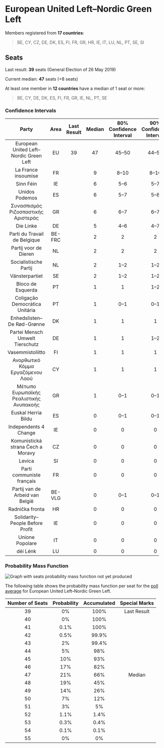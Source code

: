 # European United Left–Nordic Green Left

Members registered from **17 countries**:

> BE, CY, CZ, DE, DK, ES, FI, FR, GR, HR, IE, IT, LU, NL, PT, SE, SI

## Seats

Last result: **39** seats (General Election of 26 May 2019)

Current median: **47** seats (+8 seats)

At least one member in **12 countries** have a median of 1 seat or more:

> BE, CY, DE, DK, ES, FI, FR, GR, IE, NL, PT, SE

### Confidence Intervals

| Party | Area | Last Result | Median | 80% Confidence Interval | 90% Confidence Interval | 95% Confidence Interval | 99% Confidence Interval |
|:-----:|:----:|:-----------:|:------:|:-----------------------:|:-----------------------:|:-----------------------:|:-----------------------:|
| European United Left–Nordic Green Left | EU | 39 | 47 | 45–50 | 44–50 | 44–51 | 42–52 |
| La France insoumise | FR | | 9 | 8–10 | 8–10 | 8–10 | 8–11 |
| Sinn Féin | IE | | 6 | 5–6 | 5–7 | 5–7 | 5–7 |
| Unidos Podemos | ES | | 6 | 5–7 | 5–8 | 5–8 | 4–8 |
| Συνασπισμός Ριζοσπαστικής Αριστεράς | GR | | 6 | 6–7 | 6–7 | 5–7 | 5–7 |
| Die Linke | DE | | 5 | 4–6 | 4–7 | 4–7 | 3–8 |
| Parti du Travail de Belgique | BE-FRC | | 2 | 2 | 2 | 1–2 | 1–2 |
| Partij voor de Dieren | NL | | 2 | 2 | 2 | 2 | 1–3 |
| Socialistische Partij | NL | | 2 | 1–2 | 1–2 | 1–2 | 1–2 |
| Vänsterpartiet | SE | | 2 | 1–2 | 1–2 | 1–2 | 1–2 |
| Bloco de Esquerda | PT | | 1 | 1 | 1–2 | 1–2 | 1–2 |
| Coligação Democrática Unitária | PT | | 1 | 0–1 | 0–1 | 0–1 | 0–1 |
| Enhedslisten–De Rød-Grønne | DK | | 1 | 1 | 1 | 1 | 1 |
| Partei Mensch Umwelt Tierschutz | DE | | 1 | 1 | 1–2 | 0–2 | 0–2 |
| Vasemmistoliitto | FI | | 1 | 1 | 1 | 1–2 | 1–2 |
| Ανορθωτικό Κόμμα Εργαζόμενου Λαού | CY | | 1 | 1 | 1 | 1 | 1 |
| Μέτωπο Ευρωπαϊκής Ρεαλιστικής Ανυπακοής | GR | | 1 | 0–1 | 0–1 | 0–1 | 0–1 |
| Euskal Herria Bildu | ES | | 0 | 0–1 | 0–1 | 0–1 | 0–1 |
| Independents 4 Change | IE | | 0 | 0 | 0 | 0 | 0 |
| Komunistická strana Čech a Moravy | CZ | | 0 | 0 | 0 | 0–1 | 0–1 |
| Levica | SI | | 0 | 0 | 0 | 0 | 0–1 |
| Parti communiste français | FR | | 0 | 0 | 0 | 0 | 0 |
| Partij van de Arbeid van België | BE-VLG | | 0 | 0–1 | 0–1 | 0–1 | 0–1 |
| Radnička fronta | HR | | 0 | 0 | 0 | 0 | 0 |
| Solidarity–People Before Profit | IE | | 0 | 0 | 0 | 0 | 0 |
| Unione Popolare | IT | | 0 | 0 | 0 | 0 | 0 |
| déi Lénk | LU | | 0 | 0 | 0 | 0 | 0 |

### Probability Mass Function

![Graph with seats probability mass function not yet produced](average-2023-03-31-seats-pmf-europeanunitedleft–nordicgreenleft.png "Seats Probability Mass Function")

The following table shows the probability mass function per seat for the [poll average](average-2023-03-31.html) for European United Left–Nordic Green Left.

| Number of Seats | Probability | Accumulated | Special Marks |
|:---------------:|:-----------:|:-----------:|:-------------:|
| 39 | 0% | 100% | Last Result |
| 40 | 0% | 100% |  |
| 41 | 0.1% | 100% |  |
| 42 | 0.5% | 99.9% |  |
| 43 | 2% | 99.4% |  |
| 44 | 5% | 98% |  |
| 45 | 10% | 93% |  |
| 46 | 17% | 82% |  |
| 47 | 21% | 66% | Median |
| 48 | 19% | 45% |  |
| 49 | 14% | 26% |  |
| 50 | 7% | 12% |  |
| 51 | 3% | 5% |  |
| 52 | 1.1% | 1.4% |  |
| 53 | 0.3% | 0.4% |  |
| 54 | 0.1% | 0.1% |  |
| 55 | 0% | 0% |  |


